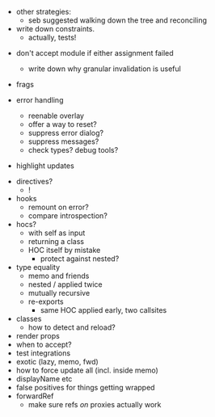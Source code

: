- other strategies:
  - seb suggested walking down the tree and reconciling
- write down constraints.
  - actually, tests!

* don't accept module if either assignment failed

  - write down why granular invalidation is useful

* frags
* error handling
  - reenable overlay
  - offer a way to reset?
  - suppress error dialog?
  - suppress messages?
  - check types? debug tools?

- highlight updates

* directives?
  - !
* hooks
  - remount on error?
  - compare introspection?
* hocs?
  - with self as input
  - returning a class
  - HOC itself by mistake
    - protect against nested?
* type equality
  - memo and friends
  - nested / applied twice
  - mutually recursive
  - re-exports
    - same HOC applied early, two callsites
* classes
  - how to detect and reload?
* render props
* when to accept?
* test integrations
* exotic (lazy, memo, fwd)
* how to force update all (incl. inside memo)
* displayName etc
* false positives for things getting wrapped
* forwardRef
  - make sure refs _on_ proxies actually work
